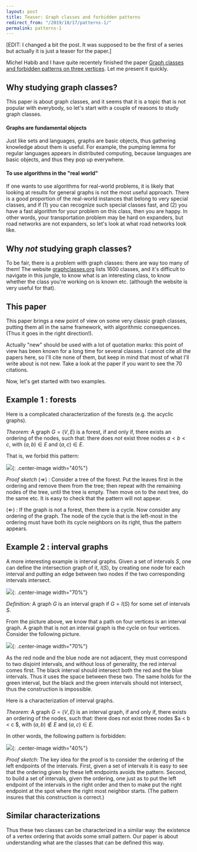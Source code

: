 ```yaml
---
layout: post
title: Teaser: Graph classes and forbidden patterns
redirect_from: "/2019/10/17/patterns-1/"
permalink: patterns-1
---
```


[EDIT: I changed a bit the post. It was supposed to be the first of a 
series but actually it is just a teaser for the paper.]

Michel Habib and I have quite recentely finished the paper 
[Graph classes and forbidden patterns on three vertices](https://arxiv.org/abs/1812.05913). 
Let me present it quickly.

## Why studying graph classes?

This paper is about graph classes, and it seems that it is a topic 
that is not popular with everybody, so let's start with a couple of 
reasons to study graph classes.

#### Graphs are fundamental objects 
Just like sets and languages, graphs are basic objects, thus gathering 
knowledge about them is useful. For example, the pumping lemma
for regular languages appears in distributed computing, because 
languages are basic objects, and thus they pop up everywhere. 

#### To use algorithms in the "real world"
If one wants to use algorithms for real-world problems, it is likely 
that looking at results for general graphs is not the most useful 
approach. There is a good proportion of the real-world instances that
belong to very special classes, and if (1) you can recognize such 
special classes fast, and (2) you have a fast algorithm for your problem 
on this class, then you are happy. In other words,
your transportation problem may be hard on expanders, but road networks 
are not expanders, so let's look at what road networks look like. 

## Why *not* studying graph classes?

To be fair, there is a problem with graph classes: 
there are way too many of them! The website 
[graphclasses.org](http://graphclasses.org) lists 1600 classes, and it's 
difficult to navigate in this jungle, to know what is an interesting
class, to know whether the class you're working on is known etc.
(although the website is very useful for that).

## This paper 
This paper brings a new point of view on some very classic graph classes, 
putting them all in the same framework, with algorithmic consequences.
(Thus it goes in the right direction!). 

Actually "new" should be used with a lot of quotation marks: this point of view 
has been known for a long time for several classes. I cannot cite all 
the papers here, so I'll cite none of them, but keep in mind that most of 
what I'll write about is not new. Take a look at the paper if you want 
to see the 70 citations.

Now, let's get started with two examples.

## Example 1 : forests 

Here is a complicated characterization of the forests (e.g. the acyclic 
graphs).

*Theorem:* A graph $G=(V,E)$ is a forest, if and only if, there exists an ordering 
of the nodes, such that: there does *not* exist three nodes $a < b < c$, with 
 $(a,b)\in E$ and $(a,c)\in E$.
 
That is, we forbid this pattern: 

![](../assets/tree.jpg){: .center-image width="40%"}

*Proof sketch*
$(\Rightarrow)$ : Consider a tree of the forest. Put the leaves 
first in the ordering and remove them from the tree; then repeat 
with the remaining nodes of the tree, until the tree is empty. 
Then move on to the next tree, do the same etc. 
It is easy to check that the pattern will not appear.

$(\Leftarrow)$ : If the graph is not a forest, then there is a cycle. 
Now consider any ordering of the graph. The node of the cycle that is 
the left-most in the ordering must have both its cycle neighbors on 
its right, thus the pattern appears.

## Example 2 : interval graphs

A more interesting example is interval graphs. Given a set of intervals
$S$, one can define the intersection graph of it, $I(S)$, by creating one 
node for each interval and putting an edge between two nodes if the two 
corresponding intervals intersect. 

![](../assets/interval-1.jpg){: .center-image width="70%"}

*Definition:* A graph $G$ is an interval graph if $G=I(S)$ for some set 
of intervals $S$.

From the picture above, we know that a path on four vertices is an 
interval graph. A graph that is not an interval graph is the cycle on 
four vertices. Consider the following picture. 

![](../assets/interval-2.jpg){: .center-image width="70%"}

As the red node and the 
blue node are not adjacent, they must correspond to two disjoint 
intervals, and without loss of generality, the red interval comes first. 
The black interval should intersect both the red and the blue intervals. 
Thus it uses the space between these two.
The same holds for the green interval, but the black and the green 
intervals should not intersect, thus the construction is impossible.

Here is a characterization of interval graphs.

*Theorem:* A graph $G=(V,E)$ is an interval graph, if and only if, 
there exists an ordering of the nodes, such that: there does not exist 
three nodes $a < b < c $, with $(a,b)\notin E$ and $(a,c)\in E$.

In other words, the following pattern is forbidden: 

![](../assets/interval-pattern.jpg){: .center-image width="40%"}

*Proof sketch:* 
The key idea for the proof is to consider the ordering of the left 
endpoints of the intervals. First, given a set of intervals 
it is easy to see that the ordering given by these left endpoints avoids 
the pattern. Second, to build a set of intervals, given the ordering, 
one just as to put the left endpoint of the intervals in the right order
and then to make put the right endpoint at the spot where the right most 
neighbor starts. (The pattern insures that this construction is correct.)

 
## Similar characterizations

Thus these two classes can be characterized in a 
similar way: the existence of a vertex ordering that 
avoids some small pattern. Our paper is about understanding what are the
classes that can be defined this way. 
 


